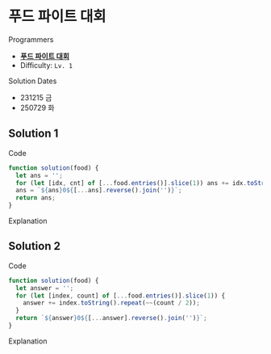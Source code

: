 # 푸드 파이트 대회

Programmers

- **[푸드 파이트 대회](https://school.programmers.co.kr/learn/courses/30/lessons/134240)**
- Difficulty: `Lv. 1`

Solution Dates

- 231215 금
- 250729 화

## Solution 1

Code

```javascript
function solution(food) {
  let ans = '';
  for (let [idx, cnt] of [...food.entries()].slice(1)) ans += idx.toString().repeat(Math.floor(cnt / 2));
  ans = `${ans}0${[...ans].reverse().join('')}`;
  return ans;
}
```

Explanation

## Solution 2

Code

```javascript
function solution(food) {
  let answer = '';
  for (let [index, count] of [...food.entries()].slice(1)) {
    answer += index.toString().repeat(~~(count / 2));
  }
  return `${answer}0${[...answer].reverse().join('')}`;
}
```

Explanation
